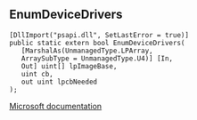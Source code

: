 ## EnumDeviceDrivers

```
[DllImport("psapi.dll", SetLastError = true)]
public static extern bool EnumDeviceDrivers(
   [MarshalAs(UnmanagedType.LPArray,
   ArraySubType = UnmanagedType.U4)] [In,
   Out] uint[] lpImageBase,
   uint cb,
   out uint lpcbNeeded
);
```

[Microsoft documentation](https://docs.microsoft.com/en-us/windows/win32/api/psapi/nf-psapi-enumdevicedrivers)
